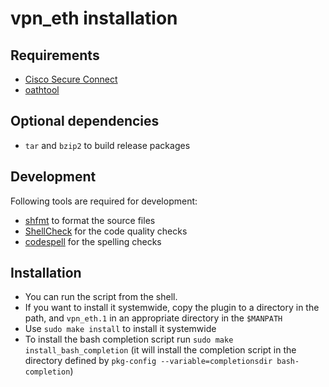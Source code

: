 # vpn\_eth installation

## Requirements

* [Cisco Secure Connect](https://unlimited.ethz.ch/display/itkb/VPN)
* [oathtool](https://www.nongnu.org/oath-toolkit/oathtool.1.html)

## Optional dependencies

* ```tar``` and ```bzip2``` to build release packages

## Development

Following tools are required for development:

* [shfmt](https://github.com/mvdan/sh) to format the source files
* [ShellCheck](https://www.shellcheck.net) for the code quality checks
* [codespell](https://github.com/codespell-project/codespell) for the spelling checks

## Installation

* You can run the script from the shell.
* If you want to install it systemwide, copy the plugin to a directory in the path, and ```vpn_eth.1``` in an appropriate directory in the ```$MANPATH```
* Use ```sudo make install``` to install it systemwide
* To install the bash completion script run ```sudo make install_bash_completion``` (it will install the completion script in the directory defined by ```pkg-config --variable=completionsdir bash-completion```)
